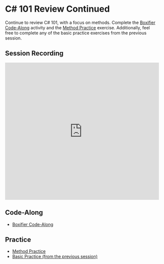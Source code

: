 # <span>C# 101 Review Continued</span>
Continue to review C# 101, with a focus on methods. Complete the [Boxifier Code-Along](BoxifierCodeAlong.md) activity and the [Method Practice](MethodReviewPractice.md) exercise. Additionally, feel free to complete any of the basic practice exercises from the previous session.

## Session Recording
<iframe width="100%" height="450px" src="https://www.youtube.com/embed/lIcS7vX9vXU" frameborder="0" allow="accelerometer; autoplay; clipboard-write; encrypted-media; gyroscope; picture-in-picture" allowfullscreen></iframe>

## Code-Along
- [Boxifier Code-Along](BoxifierCodeAlong.md)

## Practice
- [Method Practice](MethodReviewPractice.md)
- [Basic Practice (from the previous session)](../Cs101Review/BasicReviewPractice.md)